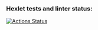 ### Hexlet tests and linter status:
[![Actions Status](https://github.com/valstad/backend-project-lvl1/workflows/hexlet-check/badge.svg)](https://github.com/valstad/backend-project-lvl1/actions)
